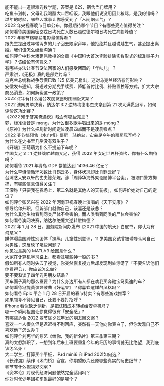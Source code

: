 能不能出一道很难的数学题，答案是 629，宿舍当门牌用？  
吃鱼卡到刺，父母让我喝醋大口吞咽饭，我跟他们说没用因此被骂，是我的错吗？  
过年的时候，哪些人或事让你感受到了「人间烟火气」？  
2022 年央视春晚节目单公布，你最期待哪个节目？有哪些亮点值得关注？  
如何看待美国奥密克戎日均死亡人数已超过德尔塔日均死亡病例峰值？  
2022 年春节档哪些电影最值得看？  
跟先生提出过年带两岁的儿子回去娘家拜年，他拒绝并且越说越生气，甚至提出离婚。我们该怎么继续沟通？  
如何评价中科大潘建伟教授的文章《中国科大首次实验排除实数形式的标准量子力学》？该结论有何意义？  
有哪些办法让春节没法回家的人们感受团圆的「年味儿」？  
严肃讲，《无极》真的是部烂片吗？  
乌克兰总统称战争恐慌已致 125 亿美元撤出，这对乌克兰经济有何影响？  
安徽发布通知，将通过分期免手续费、降低首付比例、补贴置换等方式，扩大大宗商品消费，如何解读这一政策？  
2022 过年有什么适合发朋友圈的团圆饭文案？  
2022 澳网男单决赛，纳达尔 3:2 逆转梅德韦杰夫拿到第 21 次大满贯冠军，如何评价这场比赛？  
《2022 知乎答案奇遇夜》晚会有哪些亮点？  
梦，标准读音是 mèng，为什么很多歌手唱出来的是 mòng？  
《原神》为什么把刷新时间定位凌晨四点而不是凌晨零点？  
2022 春节档预售《水门桥》票房一骑绝尘，它会是今年的票房冠军吗？  
为什么在史书里几乎没有双生子？  
《开端》王萌萌为什么不提前下车呢？  
中国女足 3：1 逆转战胜越南女足，获得 2023 年女足世界杯资格，你有什么期待吗？  
如何看待 2021 年青岛 GDP 数值达到 14136.46 亿元？  
为什么李诗情循环次数比肖鹤云多，身体状况却比肖鹤云好？  
台湾艺人安以轩的丈夫陈荣炼，涉「周焯华海外架设赌博平台案」，被澳门警方拘捕，有哪些信息值得关注？  
王濛称「只要我在赛场上，第二名就是其他人的天花板」，如何评价她对自己的定位？  
如何评价张艺兴在 2022 年河南卫视春晚上演唱的《天下安康》？  
领导给你升职，但新部门就你自己，该喜还是该悲？  
为什么其他生物看到同类尸体不会害怕，而人类看到同类的尸体会害怕?  
如何看待澳网决赛，纳达尔绝境大逆转胜梅德？  
2022 年 1 月 28 日，国务院新闻办发布《2021 中国的航天》白皮书，你认为有何意义？  
媒体曝美国跨性别团体「操纵」儿童性别意识，11 岁美国女孩曾被诱导认同自己为男性，这反映了哪些问题？  
你见过最美的 MATLAB 绘图是什么？  
大家在计算机学习路上，都看过哪些神一般的书？  
假如所有人同时失去了视觉，你突然恢复视力后却发现到处涂满了「不要告诉他们你看得见」，你应该怎么做?  
要不要和谈了四年的男朋友结婚？  
买车面子真的那么重要？为什么身边所有人都在劝我买奔驰宝马奥迪的车？  
如何看待冯提莫演唱歌曲《好运来》？你喜欢这样的风格吗？  
如何看待 Epic 平台 1 月 28 日开启的春节特卖？有哪些游戏推荐？  
如果领导不待见自己，还要不要打招呼？  
iPhone 看似缺乏创新，是把试错成本转嫁给安卓机吗？  
哪一个瞬间祖国让你觉得很有「安全感」?  
有哪些适合 2022 春节除夕过年发的朋友圈文案？  
喜欢一个人很久但是迟迟得不到回应，突然有一天他向你表白了，但你发现自己不喜欢他了怎么办？  
如何评价刘宪华的综艺《给你，我的新名片》第三季第三期？  
真的太想辞职了，一想到年后来上班要重复今年的经历的事情就无比绝望，我到底该怎么办？  
大二学生，打算买个平板，iPad mini6 和 iPad 2021如何选？  
《长津湖》续作《水门桥》官宣，你期望影片还原哪些真实的历史细节？  
春节有什么祝福好文案？  
《资本论》对现代经济问题依然完全适用吗？  
你对时代少年团初印象最好的是哪个？  
